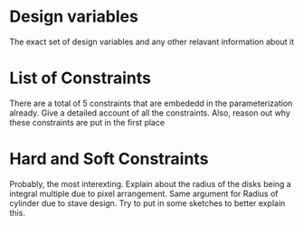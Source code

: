 # Design variables

The exact set of design variables and any other relavant information about it

# List of Constraints

There are a total of 5 constraints that are embededd in the parameterization already. Give a detailed account of all the constraints. Also, reason out why these constraints are put in the first place

# Hard and Soft Constraints

Probably, the most interexting. Explain about the radius of the disks being a integral multiple due to pixel arrangement. Same argument for Radius of cylinder due to stave design. Try to put in some sketches to better explain this.
